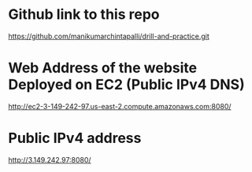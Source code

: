 

# Github link to this repo
https://github.com/manikumarchintapalli/drill-and-practice.git

# Web Address of the website Deployed on EC2 (Public IPv4 DNS)
http://ec2-3-149-242-97.us-east-2.compute.amazonaws.com:8080/

# Public IPv4 address
http://3.149.242.97:8080/




